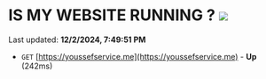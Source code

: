 # IS MY WEBSITE RUNNING ? [![](https://img.shields.io/static/v1?label=Sponsor&message=%E2%9D%A4&logo=GitHub&color=%23fe8e86)](https://github.com/sponsors/Youssef-Lehmam)

Last updated: **12/2/2024, 7:49:51 PM**

- `GET` [https://youssefservice.me](https://youssefservice.me) - **Up** (242ms)
